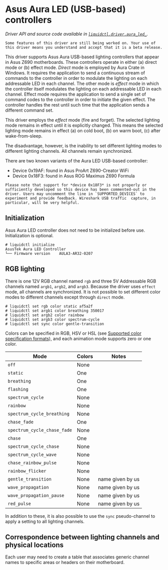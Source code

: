 # Asus Aura LED (USB-based) controllers
_Driver API and source code available in [`liquidctl.driver.aura_led_`](../liquidctl/driver/aura_led_.py)._

```
Some features of this driver are still being worked on. Your use of this driver means you understand and accept that it is a beta release.
```

This driver supports Asus Aura USB-based lighting controllers that appear in Asus Z690 motherboards. These controllers operate in either (a) direct mode or (b) effect mode. _Direct_ mode is employed by Aura Crate in Windows. It requires the application to send a continuous stream of commands to the controller in order to modulate the lighting on each addressable LED in each channel. The other mode is _effect_ mode in which the controller itself modulates the lighting on each addressable LED in each channel. Effect mode requires the application to send a single set of command codes to the controller in order to initiate the given effect. The controller handles the rest until such time that the application sends a different command set.

This driver employs the _effect_ mode (fire and forget). The selected lighting mode remains in effect until it is explicitly changed. This means the selected lighting mode remains in effect (a) on cold boot, (b) on warm boot, (c) after wake-from-sleep.

The disadvantage, however, is the inability to set different lighting modes to different lighting channels. All channels remain synchronized.

There are two known variants of the Aura LED USB-based controller:

- Device 0x19AF: found in Asus ProArt Z690-Creator WiFi
- Device 0x18F3: found in Asus ROG Maximus Z690 Formula 

```
Please note that support for *device 0x18F3* is not properly or sufficiently developed so this device has been commented-out in the driver. Users may uncomment the line in `SUPPORTED_DEVICES` to experiment and provide feedback. Wireshark USB traffic  capture, in particular, will be very helpful.
```

## Initialization

Asus Aura LED controller does not need to be initialized before use. Initialization is
optional. 

```
# liquidctl initialize
AsusTek Aura LED Controller
└── Firmware version    AULA3-AR32-0207
```

## RGB lighting

There is one 12V RGB channel named `rgb` and three 5V Addressable RGB channels named `argb1`, `argb2`, and `argb3`. Because the driver uses `effect` mode, all channels are synchronized. It is not possible to set different color modes to different channels except through `direct` mode.

```
# liquidctl set rgb color static af5a2f
# liquidctl set argb1 color breathing 350017
# liquidctl set argb2 color rainbow
# liquidctl set argb3 color spectrum-cycle
# liquidctl set sync color gentle-transition
```

Colors can be specified in RGB, HSV or HSL (see [Supported color specification formats](../README.md#supported-color-specification-formats)), and each animation mode supports zero or one color. 


| Mode | Colors | Notes |
| --- | --- | --- |
| `off` | None |
| `static` | One |
| `breathing` | One |
| `flashing` | One |
| `spectrum_cycle` | None |
| `rainbow` | None | 
| `spectrum_cycle_breathing` | None |
| `chase_fade` | One |
| `spectrum_cycle_chase_fade` | None |
| `chase` | One |
| `spectrum_cycle_chase` | None |
| `spectrum_cycle_wave` | None |
| `chase_rainbow_pulse` | None |
| `rainbow_flicker` | None |
| `gentle_transition` | None | name given by us |
| `wave_propagation` | None | name given by us |
| `wave_propagation_pause` | None | name given by us |
| `red_pulse` | None | name given by us |

In addition to these, it is also possible to use the `sync` pseudo-channel to
apply a setting to all lighting channels.


## Correspondence between lighting channels and physical locations

Each user may need to create a table that associates generic channel names to specific areas or headers on their motherboard. 
